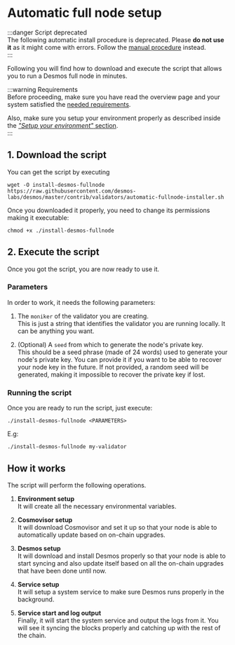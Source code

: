# Automatic full node setup

:::danger Script deprecated  
The following automatic install procedure is deprecated. Please **do not use it** as it might come with errors. Follow
the [manual procedure](manual.md) instead.  
:::

Following you will find how to download and execute the script that allows you to run a Desmos full node in minutes.

:::warning Requirements  
Before proceeding, make sure you have read the overview page and your system satisfied
the [needed requirements](overview.md#requirements).

Also, make sure you setup your environment properly as described inside the [_"Setup your
environment"_ section](overview.md#1-setup-your-environment).   
:::

## 1. Download the script
You can get the script by executing 

```shell
wget -O install-desmos-fullnode https://raw.githubusercontent.com/desmos-labs/desmos/master/contrib/validators/automatic-fullnode-installer.sh 
```

Once you downloaded it properly, you need to change its permissions making it executable: 

```shell
chmod +x ./install-desmos-fullnode
```

## 2. Execute the script
Once you got the script, you are now ready to use it. 

### Parameters
In order to work, it needs the following parameters: 

1. The `moniker` of the validator you are creating.  
   This is just a string that identifies the validator you are running locally. It can be anything you
   want.

2. (Optional) A `seed` from which to generate the node's private key.  
   This should be a seed phrase (made of 24 words) used to generate your node's private key. You can provide it if you
   want to be able to recover your node key in the future. If not provided, a random seed will be generated, making it
   impossible to recover the private key if lost.
   
### Running the script
Once you are ready to run the script, just execute: 

```shell
./install-desmos-fullnode <PARAMETERS>
```

E.g: 

```
./install-desmos-fullnode my-validator
```

## How it works
The script will perform the following operations.

1. **Environment setup**   
   It will create all the necessary environmental variables. 
   
2. **Cosmovisor setup**  
   It will download Cosmovisor and set it up so that your node is able to automatically update based on on-chain upgrades.

3. **Desmos setup**  
   It will download and install Desmos properly so that your node is able to start syncing and also update itself based on all the on-chain upgrades that have been done until now.
   
4. **Service setup**  
   It will setup a system service to make sure Desmos runs properly in the background. 
   
5. **Service start and log output**  
   Finally, it will start the system service and output the logs from it. You will see it syncing the blocks properly and catching up with the rest of the chain. 

